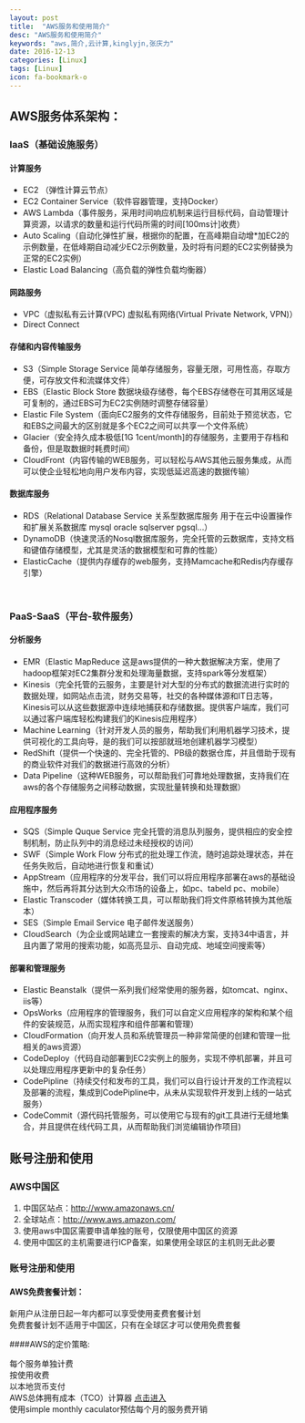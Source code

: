 ```yaml
---
layout: post
title:  "AWS服务和使用简介"
desc: "AWS服务和使用简介"
keywords: "aws,简介,云计算,kinglyjn,张庆力"
date: 2016-12-13
categories: [Linux]
tags: [Linux]
icon: fa-bookmark-o
---
```


## AWS服务体系架构：

### IaaS（基础设施服务）

#### 计算服务

* EC2 （弹性计算云节点）
* EC2 Container Service（软件容器管理，支持Docker）
* AWS Lambda（事件服务，采用时间响应机制来运行目标代码，自动管理计算资源，以请求的数量和运行代码所需的时间[100ms计]收费）
* Auto Scaling（自动化弹性扩展，根据你的配置，在高峰期自动增*加EC2的示例数量，在低峰期自动减少EC2示例数量，及时将有问题的EC2实例替换为正常的EC2实例）
* Elastic Load Balancing（高负载的弹性负载均衡器）

#### 网路服务

* VPC（虚拟私有云计算(VPC) 虚拟私有网络(Virtual Private Network, VPN)）
* Direct Connect
 
#### 存储和内容传输服务

* S3（Simple Storage Service 简单存储服务，容量无限，可用性高，存取方便，可存放文件和流媒体文件）
* EBS（Elastic Block Store 数据块级存储卷，每个EBS存储卷在可其用区域是可复制的，通过EBS可为EC2实例随时调整存储容量）
* Elastic File System（面向EC2服务的文件存储服务，目前处于预览状态，它和EBS之间最大的区别就是多个EC2之间可以共享一个文件系统）
* Glacier（安全持久成本极低[1G 1cent/month]的存储服务，主要用于存档和备份，但是取数据时耗费时间）
* CloudFront（内容传输的WEB服务，可以轻松与AWS其他云服务集成，从而可以使企业轻松地向用户发布内容，实现低延迟高速的数据传输）

#### 数据库服务

* RDS（Relational Database Service 关系型数据库服务 用于在云中设置操作和扩展关系数据库 mysql oracle sqlserver pgsql...）
* DynamoDB（快速灵活的Nosql数据库服务，完全托管的云数据库，支持文档和键值存储模型，尤其是灵活的数据模型和可靠的性能）
* ElasticCache（提供内存缓存的web服务，支持Mamcache和Redis内存缓存引擎）
<br>

### PaaS-SaaS（平台-软件服务）

#### 分析服务

* EMR（Elastic MapReduce 这是aws提供的一种大数据解决方案，使用了hadoop框架对EC2集群分发和处理海量数据，支持spark等分发框架）
* Kinesis（完全托管的云服务，主要是针对大型的分布式的数据流进行实时的数据处理，如网站点击流，财务交易等，社交的各种媒体源和IT日志等，Kinesis可以从这些数据源中连续地捕获和存储数据。提供客户端库，我们可以通过客户端库轻松构建我们的Kinesis应用程序）
* Machine Learning（针对开发人员的服务，帮助我们利用机器学习技术，提供可视化的工具向导，是的我们可以按部就班地创建机器学习模型）
* RedShift（提供一个快速的、完全托管的、PB级的数据仓库，并且借助于现有的商业软件对我们的数据进行高效的分析）
* Data Pipeline（这种WEB服务，可以帮助我们可靠地处理数据，支持我们在aws的各个存储服务之间移动数据，实现批量转换和处理数据）

#### 应用程序服务
* SQS（Simple Quque Service 完全托管的消息队列服务，提供相应的安全控制机制，防止队列中的消息经过未经授权的访问）
* SWF（Simple Work Flow 分布式的批处理工作流，随时追踪处理状态，并在任务失败后，自动地进行恢复和重试）
* AppStream（应用程序的分发平台，我们可以将应用程序部署在aws的基础设施中，然后再将其分达到大众市场的设备上，如pc、tabeld pc、mobile）
* Elastic Transcoder（媒体转换工具，可以帮助我们将文件原格转换为其他版本）
* SES（Simple Email Service 电子邮件发送服务）
* CloudSearch（为企业或网站建立一套搜索的解决方案，支持34中语言，并且内置了常用的搜索功能，如高亮显示、自动完成、地域空间搜索等）

#### 部署和管理服务

* Elastic Beanstalk（提供一系列我们经常使用的服务器，如tomcat、nginx、iis等）
* OpsWorks（应用程序的管理服务，我们可以自定义应用程序的架构和某个组件的安装规范，从而实现程序和组件部署和管理）
* CloudFormation（向开发人员和系统管理员一种非常简便的创建和管理一批相关的aws资源）
* CodeDeploy（代码自动部署到EC2实例上的服务，实现不停机部署，并且可以处理应用程序更新中的复杂任务）
* CodePipline（持续交付和发布的工具，我们可以自行设计开发的工作流程以及部署的流程，集成到CodePipline中，从未从实现软件开发到上线的一站式服务）
* CodeCommit（源代码托管服务，可以使用它与现有的git工具进行无缝地集合，并且提供在线代码工具，从而帮助我们浏览编辑协作项目)

## 账号注册和使用

### AWS中国区

1. 中国区站点：http://www.amazonaws.cn/ 
2. 全球站点：http://www.aws.amazon.com/
3. 使用aws中国区需要申请单独的账号，仅限使用中国区的资源
4. 使用中国区的主机需要进行ICP备案，如果使用全球区的主机则无此必要

### 账号注册和使用

#### AWS免费套餐计划：

新用户从注册日起一年内都可以享受使用麦费套餐计划<br>
免费套餐计划不适用于中国区，只有在全球区才可以使用免费套餐<br>

####AWS的定价策略:

每个服务单独计费<br>
按使用收费<br>
以本地货币支付<br>
AWS总体拥有成本（TCO）计算器 [点击进入](http://www.awstcocalculator.com/)<br>
使用simple monthly caculator预估每个月的服务费开销<br>

